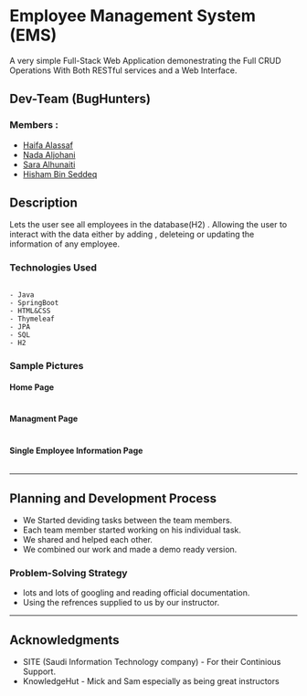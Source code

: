 # Employee Management System (EMS)

A very simple Full-Stack Web Application demonestrating the Full CRUD Operations With Both RESTful services and a Web Interface. 

## Dev-Team (BugHunters)
### Members :
* [Haifa Alassaf](https://github.com/haifassaf)
* [Nada Aljohani](https://github.com/Nada-hs)
* [Sara Alhunaiti](https://github.com/saraAlhunaiti)
* [Hisham Bin Seddeq](https://github.com/HishamBS)

## Description

Lets the user see all employees in the database(H2) . Allowing the user to interact with the data either by adding , deleteing or updating the information of any employee.

### Technologies Used

```

- Java
- SpringBoot
- HTML&CSS
- Thymeleaf
- JPA
- SQL
- H2
```

### Sample Pictures

#### Home Page
![]()

#### Managment Page
![]()

#### Single Employee Information Page
![]()



---

## Planning and Development Process

* We Started deviding tasks between the team members.
* Each team member started working on his individual task.
* We shared and helped each other.
* We combined our work and made a demo ready version.

### Problem-Solving Strategy

* lots and lots of googling and reading official documentation.
* Using the refrences supplied to us by our instructor.
  

---

## Acknowledgments

- SITE (Saudi Information Technology company) - For their Continious Support.
- KnowledgeHut - Mick and Sam especially as being great instructors

